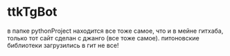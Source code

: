 # ttkTgBot
в папке pythonProject находится все тоже самое, что и в мейне гитхаба, только тот сайт сделан с джанго (все тоже самое).
питоновские библиотеки загрузились в гит не все!
